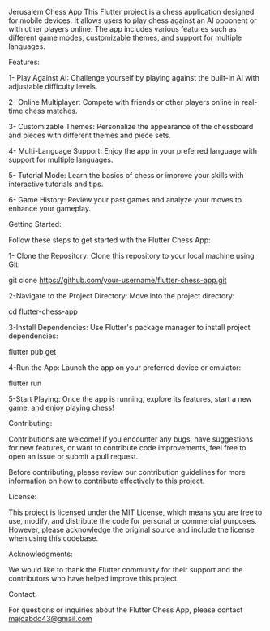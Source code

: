 Jerusalem Chess App
This Flutter project is a chess application designed for mobile devices.
It allows users to play chess against an AI opponent or with other players online. 
The app includes various features such as different game modes, customizable themes, and support for multiple languages.

Features:

1- Play Against AI: Challenge yourself by playing against the built-in AI with adjustable difficulty levels.

2- Online Multiplayer: Compete with friends or other players online in real-time chess matches.

3- Customizable Themes: Personalize the appearance of the chessboard and pieces with different themes and piece sets.

4- Multi-Language Support: Enjoy the app in your preferred language with support for multiple languages.

5- Tutorial Mode: Learn the basics of chess or improve your skills with interactive tutorials and tips.

6- Game History: Review your past games and analyze your moves to enhance your gameplay.

Getting Started:

Follow these steps to get started with the Flutter Chess App:

1- Clone the Repository: Clone this repository to your local machine using Git:

git clone https://github.com/your-username/flutter-chess-app.git

2-Navigate to the Project Directory: Move into the project directory:

cd flutter-chess-app

3-Install Dependencies: Use Flutter's package manager to install project dependencies:

flutter pub get

4-Run the App: Launch the app on your preferred device or emulator:

flutter run

5-Start Playing: Once the app is running, explore its features, start a new game, and enjoy playing chess!

Contributing:

Contributions are welcome! If you encounter any bugs, have suggestions for new features, or want to contribute code improvements, feel free to open an issue or submit a pull request.

Before contributing, please review our contribution guidelines for more information on how to contribute effectively to this project.

License:

This project is licensed under the MIT License, which means you are free to use, modify, and distribute the code for personal or commercial purposes. However, please acknowledge the original source and include the license when using this codebase.

Acknowledgments:

We would like to thank the Flutter community for their support and the contributors who have helped improve this project.

Contact:

For questions or inquiries about the Flutter Chess App, please contact majdabdo43@gmail.com

